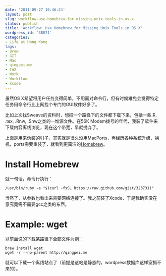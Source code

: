 ```yaml
---
date: '2011-09-27 10:46:24'
layout: post
slug: workflow-use-homebrew-for-missing-unix-tools-in-os-x
status: publish
title: 'Workflow: Use Homebrew for Missing Unix Tools in OS X'
wordpress_id: '38071'
categories:
- Life at Hong Kong
tags:
- Brew
- GIT
- Mac
- qingpei.me
- TeX
- Work
- Workflow
- Xcode
---
```


虽然OS X希望将用户任务变得简单，不用面对命令行，但有时候难免会觉得特定任务用命令行比上网找个专门的GUI软件好多了。




比如上次找Sweave的资料时，想把一个路径下的文件都下载下来，包括一些.R, .tex, .Rnw, .Snw之类的一堆源文件。在56K Modem拨号的年代，我装了软件来下载内容离线浏览，现在这个带宽，早就抛弃了。




上面是用来伪装的引子，其实就是很久没用MacPorts，再经历各种系统升级、换机，ports需要重装了，就看到更简洁的[Homebrew](http://mxcl.github.com/homebrew/)。




# Install Homebrew




就一句话，命令行执行：



    
    /usr/bin/ruby -e "$(curl -fsSL https://raw.github.com/gist/323731)"




当然了，从参数也看出来需要网络连接了。我之前装了Xcode，于是我确实没在意究竟需不需要gcc之类的东西。




# Example: wget




以前面说的下载某路径下全部文件为例：



    
    brew install wget
    wget -r --no-parent http://qingpei.me
    




就可以下载一个离线站点了（前提是这站是静态的，wordpress数据库这样室抓不来的）。
